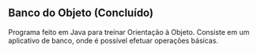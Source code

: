 ## Banco do Objeto (Concluído)
Programa feito em Java para treinar Orientação à Objeto. Consiste em um aplicativo de banco, onde é possível efetuar operações básicas.
